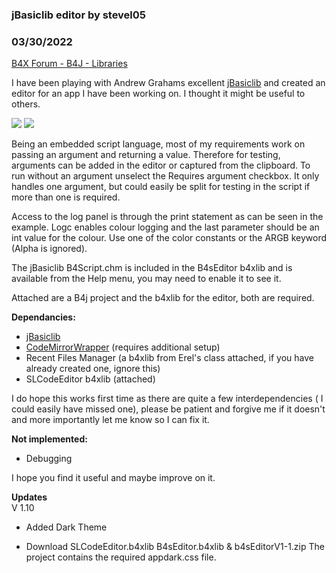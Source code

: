 ### jBasiclib editor by stevel05
### 03/30/2022
[B4X Forum - B4J - Libraries](https://www.b4x.com/android/forum/threads/139390/)

I have been playing with Andrew Grahams excellent [jBasiclib](https://www.b4x.com/android/forum/threads/jbasiclib-embedded-basic-interpreter-library.101471/) and created an editor for an app I have been working on. I thought it might be useful to others.  
  

![](https://www.b4x.com/android/forum/attachments/127291) ![](https://www.b4x.com/android/forum/attachments/127292)

  
  
Being an embedded script language, most of my requirements work on passing an argument and returning a value. Therefore for testing, arguments can be added in the editor or captured from the clipboard. To run without an argument unselect the Requires argument checkbox. It only handles one argument, but could easily be split for testing in the script if more than one is required.  
  
Access to the log panel is through the print statement as can be seen in the example. Logc enables colour logging and the last parameter should be an int value for the colour. Use one of the color constants or the ARGB keyword (Alpha is ignored).  
  
The jBasiclib B4Script.chm is included in the B4sEditor b4xlib and is available from the Help menu, you may need to enable it to see it.  
  
Attached are a B4j project and the b4xlib for the editor, both are required.  
  
**Dependancies:**  

- [jBasiclib](https://www.b4x.com/android/forum/threads/jbasiclib-embedded-basic-interpreter-library.101471/)
- [CodeMirrorWrapper](https://www.b4x.com/android/forum/threads/codemirror-wrapper-and-example.125775/#content) (requires additional setup)
- Recent Files Manager (a b4xlib from Erel's class attached, if you have already created one, ignore this)
- SLCodeEditor b4xlib (attached)

  
I do hope this works first time as there are quite a few interdependencies ( I could easily have missed one), please be patient and forgive me if it doesn't and more importantly let me know so I can fix it.  
  
**Not implemented:**  

- Debugging

  
I hope you find it useful and maybe improve on it.  
  
**Updates**  
V 1.10  

- Added Dark Theme

- Download SLCodeEditor.b4xlib B4sEditor.b4xlib & b4sEditorV1-1.zip The project contains the required appdark.css file.